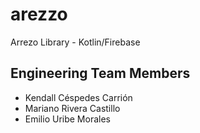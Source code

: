 # arezzo
Arrezo Library - Kotlin/Firebase

## Engineering Team Members

- Kendall Céspedes Carrión
- Mariano Rivera Castillo
- Emilio Uribe Morales
